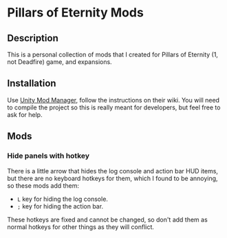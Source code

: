 ﻿# Pillars of Eternity Mods

## Description

This is a personal collection of mods that I created for Pillars of Eternity (1, not Deadfire) game, and expansions.

## Installation

Use [Unity Mod Manager](https://github.com/newman55/unity-mod-manager), follow the instructions on their wiki. You will need to compile the project
so this is really meant for developers, but feel free to ask for help.
 
## Mods

### Hide panels with hotkey

There is a little arrow that hides the log console and action bar HUD items, but 
there are no keyboard hotkeys for them, which I found to be annoying, so these mods add
them:
- `L` key for hiding the log console.
- `;` key for hiding the action bar.

These hotkeys are fixed and cannot be changed, so don't add them as normal hotkeys
for other things as they will conflict.
